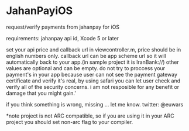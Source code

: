 JahanPayiOS
===========

request/verify payments from jahanpay for iOS


requirements:
jahanpay api id, Xcode 5 or later

set your api price and callback url in viewcontroller.m, price should be in english numbers only. callback url can be app scheme url so it will automatically back to your app.(in sample project it is IranBank://)
other values are optional and can be empty. 
do not try to proccess your payment's in your app because user can not see the payment gateway certificate and verify it's real, by using safari you can let user check and verify all of the security concerns.
i am not resposible for any benefit or damage that you might gain.'

if you think something is wrong, missing ... let me know.
twitter: @euwars

*note
project is not ARC compatible, so if you are using it in your ARC project you should set non-arc flag to your compiler.
